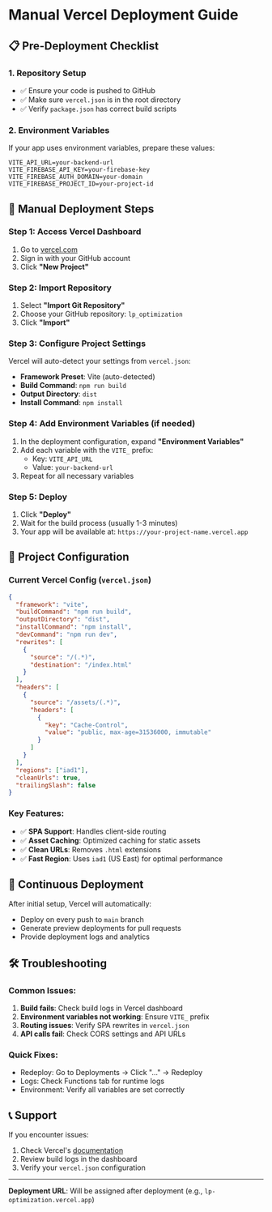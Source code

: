 # Manual Vercel Deployment Guide

## 📋 Pre-Deployment Checklist

### 1. **Repository Setup**
- ✅ Ensure your code is pushed to GitHub
- ✅ Make sure `vercel.json` is in the root directory
- ✅ Verify `package.json` has correct build scripts

### 2. **Environment Variables**
If your app uses environment variables, prepare these values:
```
VITE_API_URL=your-backend-url
VITE_FIREBASE_API_KEY=your-firebase-key
VITE_FIREBASE_AUTH_DOMAIN=your-domain
VITE_FIREBASE_PROJECT_ID=your-project-id
```

## 🚀 Manual Deployment Steps

### Step 1: Access Vercel Dashboard
1. Go to [vercel.com](https://vercel.com)
2. Sign in with your GitHub account
3. Click **"New Project"**

### Step 2: Import Repository
1. Select **"Import Git Repository"**
2. Choose your GitHub repository: `lp_optimization`
3. Click **"Import"**

### Step 3: Configure Project Settings
Vercel will auto-detect your settings from `vercel.json`:
- **Framework Preset**: Vite (auto-detected)
- **Build Command**: `npm run build`
- **Output Directory**: `dist`
- **Install Command**: `npm install`

### Step 4: Add Environment Variables (if needed)
1. In the deployment configuration, expand **"Environment Variables"**
2. Add each variable with the `VITE_` prefix:
   - Key: `VITE_API_URL`
   - Value: `your-backend-url`
3. Repeat for all necessary variables

### Step 5: Deploy
1. Click **"Deploy"**
2. Wait for the build process (usually 1-3 minutes)
3. Your app will be available at: `https://your-project-name.vercel.app`

## 🔧 Project Configuration

### Current Vercel Config (`vercel.json`)
```json
{
  "framework": "vite",
  "buildCommand": "npm run build",
  "outputDirectory": "dist",
  "installCommand": "npm install",
  "devCommand": "npm run dev",
  "rewrites": [
    {
      "source": "/(.*)",
      "destination": "/index.html"
    }
  ],
  "headers": [
    {
      "source": "/assets/(.*)",
      "headers": [
        {
          "key": "Cache-Control",
          "value": "public, max-age=31536000, immutable"
        }
      ]
    }
  ],
  "regions": ["iad1"],
  "cleanUrls": true,
  "trailingSlash": false
}
```

### Key Features:
- ✅ **SPA Support**: Handles client-side routing
- ✅ **Asset Caching**: Optimized caching for static assets
- ✅ **Clean URLs**: Removes `.html` extensions
- ✅ **Fast Region**: Uses `iad1` (US East) for optimal performance

## 🔄 Continuous Deployment

After initial setup, Vercel will automatically:
- Deploy on every push to `main` branch
- Generate preview deployments for pull requests
- Provide deployment logs and analytics

## 🛠️ Troubleshooting

### Common Issues:
1. **Build fails**: Check build logs in Vercel dashboard
2. **Environment variables not working**: Ensure `VITE_` prefix
3. **Routing issues**: Verify SPA rewrites in `vercel.json`
4. **API calls fail**: Check CORS settings and API URLs

### Quick Fixes:
- Redeploy: Go to Deployments → Click "..." → Redeploy
- Logs: Check Functions tab for runtime logs
- Environment: Verify all variables are set correctly

## 📞 Support
If you encounter issues:
1. Check Vercel's [documentation](https://vercel.com/docs)
2. Review build logs in the dashboard
3. Verify your `vercel.json` configuration

---
**Deployment URL**: Will be assigned after deployment (e.g., `lp-optimization.vercel.app`)
